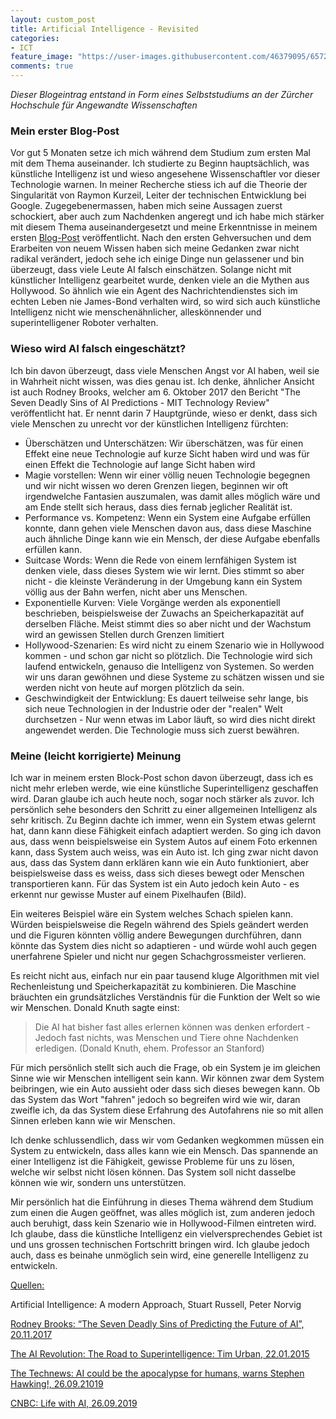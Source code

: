 ```yaml
---
layout: custom_post
title: Artificial Intelligence - Revisited
categories:
- ICT
feature_image: "https://user-images.githubusercontent.com/46379095/65725216-6718f480-e0b2-11e9-8bb3-894553c9608c.jpg"
comments: true
---
```


*Dieser Blogeintrag entstand in Form eines Selbststudiums an der Zürcher Hochschule für Angewandte Wissenschaften*

### Mein erster Blog-Post

Vor gut 5 Monaten setze ich mich während dem Studium zum ersten Mal mit dem Thema auseinander. Ich studierte zu Beginn hauptsächlich, was künstliche Intelligenz ist und wieso angesehene Wissenschaftler vor dieser Technologie warnen. In meiner Recherche stiess ich auf die Theorie der Singularität von Raymon Kurzeil, Leiter der technischen Entwicklung bei Google. Zugegebenermassen, haben mich seine Aussagen zuerst schockiert, aber auch zum Nachdenken angeregt und ich habe mich stärker mit diesem Thema auseinandergesetzt und meine Erkenntnisse in meinem ersten [Blog-Post](https://sagerpascal.github.io/ict/2019/09/26/AI/) veröffentlicht. Nach den ersten Gehversuchen und dem Erarbeiten von neuem Wissen haben sich meine Gedanken zwar nicht radikal verändert, jedoch sehe ich einige Dinge nun gelassener und bin überzeugt, dass viele Leute AI falsch einschätzen. Solange nicht mit künstlicher Intelligenz gearbeitet wurde, denken viele an die Mythen aus Hollywood. So ähnlich wie ein Agent des Nachrichtendienstes sich im echten Leben nie James-Bond verhalten wird, so wird sich auch künstliche Intelligenz nicht wie menschenähnlicher, alleskönnender und superintelligener Roboter verhalten.



### Wieso wird AI falsch eingeschätzt?

Ich bin davon überzeugt, dass viele Menschen Angst vor AI haben, weil sie in Wahrheit nicht wissen, was dies genau ist. Ich denke, ähnlicher Ansicht ist auch Rodney Brooks, welcher am 6. Oktober 2017 den Bericht "The Seven Deadly Sins of AI Predictions - MIT Technology Review" veröffentlicht hat. Er nennt darin 7 Hauptgründe, wieso er denkt, dass sich viele Menschen zu unrecht vor der künstlichen Intelligenz fürchten:

- Überschätzen und Unterschätzen: Wir überschätzen, was für einen Effekt eine neue Technologie auf kurze Sicht haben wird und was für einen Effekt die Technologie auf lange Sicht haben wird
- Magie vorstellen: Wenn wir einer völlig neuen Technologie begegnen und wir nicht wissen wo deren Grenzen liegen, beginnen wir oft irgendwelche Fantasien auszumalen, was damit alles möglich wäre und am Ende stellt sich heraus, dass dies fernab jeglicher Realität ist.
- Performance vs. Kompetenz: Wenn ein System eine Aufgabe erfüllen konnte, dann gehen viele Menschen davon aus, dass diese Maschine auch ähnliche Dinge kann wie ein Mensch, der diese Aufgabe ebenfalls erfüllen kann.
- Suitcase Words: Wenn die Rede von einem lernfähigen System ist denken viele, dass dieses System wie wir lernt. Dies stimmt so aber nicht - die kleinste Veränderung in der Umgebung kann ein System völlig aus der Bahn werfen, nicht aber uns Menschen.
- Exponentielle Kurven: Viele Vorgänge werden als exponentiell beschrieben, beispielsweise der Zuwachs an Speicherkapazität auf derselben Fläche. Meist stimmt dies so aber nicht und der Wachstum wird an gewissen Stellen durch Grenzen limitiert
- Hollywood-Szenarien: Es wird nicht zu einem Szenario wie in Hollywood kommen - und schon gar nicht so plötzlich. Die Technologie wird sich laufend entwickeln, genauso die Intelligenz von Systemen. So werden wir uns daran gewöhnen und diese Systeme zu schätzen wissen und sie werden nicht von heute auf morgen plötzlich da sein.
- Geschwindigkeit der Entwicklung: Es dauert teilweise sehr lange, bis sich neue Technologien in der Industrie oder der "realen" Welt durchsetzen - Nur wenn etwas im Labor läuft, so wird dies nicht direkt angewendet werden. Die Technologie muss sich zuerst bewähren.



### Meine (leicht korrigierte) Meinung

Ich war in meinem ersten Block-Post schon davon überzeugt, dass ich es nicht mehr erleben werde, wie eine künstliche Superintelligenz geschaffen wird. Daran glaube ich auch heute noch, sogar noch stärker als zuvor. Ich persönlich sehe besonders den Schritt zu einer allgemeinen Intelligenz als sehr kritisch. Zu Beginn dachte ich immer, wenn ein System etwas gelernt hat, dann kann diese Fähigkeit einfach adaptiert werden. So ging ich davon aus, dass wenn beispielsweise ein System Autos auf einem Foto erkennen kann, dass System auch weiss, was ein Auto ist. Ich ging zwar nicht davon aus, dass das System dann erklären kann wie ein Auto funktioniert, aber beispielsweise dass es weiss, dass sich dieses bewegt oder Menschen transportieren kann. Für das System ist ein Auto jedoch kein Auto - es erkennt nur gewisse Muster auf einem Pixelhaufen (Bild).

Ein weiteres Beispiel wäre ein System welches Schach spielen kann. Würden beispielsweise die Regeln während des Spiels geändert werden und die Figuren könnten völlig andere Bewegungen durchführen, dann könnte das System dies nicht so adaptieren - und würde wohl auch gegen unerfahrene Spieler und nicht nur gegen Schachgrossmeister verlieren.

Es reicht nicht aus, einfach nur ein paar tausend kluge Algorithmen mit viel Rechenleistung und Speicherkapazität zu kombinieren. Die Maschine bräuchten ein grundsätzliches Verständnis für die Funktion der Welt so wie wir Menschen. Donald Knuth sagte einst:

> Die AI hat bisher fast alles erlernen können was denken erfordert - Jedoch fast nichts, was Menschen und Tiere ohne Nachdenken erledigen. (Donald Knuth, ehem. Professor an Stanford)

Für mich persönlich stellt sich auch die Frage, ob ein System je im gleichen Sinne wie wir Menschen intelligent sein kann. Wir können zwar dem System beibringen, wie ein Auto aussieht oder dass sich dieses bewegen kann. Ob das System das Wort "fahren" jedoch so begreifen wird wie wir, daran zweifle ich, da das System diese Erfahrung des Autofahrens nie so mit allen Sinnen erleben kann wie wir Menschen.

Ich denke schlussendlich, dass wir vom Gedanken wegkommen müssen ein System zu entwickeln, dass alles kann wie ein Mensch. Das spannende an einer Intelligenz ist die Fähigkeit, gewisse Probleme für uns zu lösen, welche wir selbst nicht lösen können. Das System soll nicht dasselbe können wie wir, sondern uns unterstützen. 

Mir persönlich hat die Einführung in dieses Thema während dem Studium zum einen die Augen geöffnet, was alles möglich ist, zum anderen jedoch auch beruhigt, dass kein Szenario wie in Hollywood-Filmen eintreten wird. Ich glaube, dass die künstliche Intelligenz ein vielversprechendes Gebiet ist und uns grossen technischen Fortschritt bringen wird. Ich glaube jedoch auch, dass es beinahe unmöglich sein wird, eine generelle Intelligenz zu entwickeln. 







<u>Quellen:</u>

Artificial Intelligence: A modern Approach, Stuart Russell, Peter Norvig

[Rodney Brooks: “The Seven Deadly Sins of Predicting the Future of AI”, 20.11.2017](http://rodneybrooks.com/the-seven-deadly-sins-of-predicting-the-future-of-ai/)

[The AI Revolution: The Road to Superintelligence: Tim Urban, 22.01.2015](https://waitbutwhy.com/2015/01/artificial-intelligence-revolution-1.html)

[The Technews: AI could be the apocalypse for humans, warns Stephen Hawking!, 26.09.21019](http://thetechnews.com/2016/10/20/ai-could-be-the-apocalypse-for-humans-warned-by-stephen-hawking/)

[CNBC: Life with AI, 26.09.2019](https://www.cnbc.com/2018/03/13/elon-musk-at-sxsw-a-i-is-more-dangerous-than-nuclear-weapons.html)










